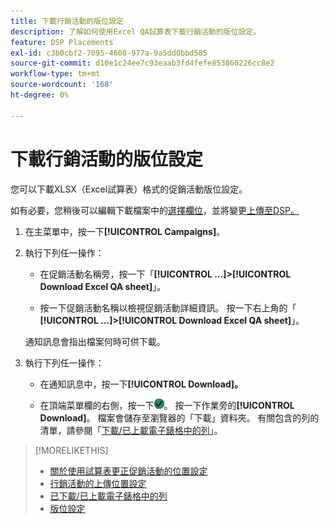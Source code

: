 ```yaml
---
title: 下載行銷活動的版位設定
description: 了解如何使用Excel QA試算表下載行銷活動的版位設定。
feature: DSP Placements
exl-id: c3b0cbf2-7095-4608-977a-9a5dd0bbd585
source-git-commit: d10e1c24ee7c93eaab3fd4fefe853860226cc8e2
workflow-type: tm+mt
source-wordcount: '168'
ht-degree: 0%

---
```


# 下載行銷活動的版位設定

您可以下載XLSX（Excel試算表）格式的促銷活動版位設定。

如有必要，您稍後可以編輯下載檔案中的[選擇欄位](qa-sheet-columns.md)，並將變更[上傳至DSP。](qa-sheet-upload.md)

1. 在主菜單中，按一下&#x200B;**[!UICONTROL Campaigns]**。

1. 執行下列任一操作：

   * 在促銷活動名稱旁，按一下「**[!UICONTROL ...]>[!UICONTROL Download Excel QA sheet]**」。

   * 按一下促銷活動名稱以檢視促銷活動詳細資訊。 按一下右上角的「 **[!UICONTROL ...]>[!UICONTROL Download Excel QA sheet]**」。

   通知訊息會指出檔案何時可供下載。

1. 執行下列任一操作：

   * 在通知訊息中，按一下&#x200B;**[!UICONTROL Download]。**

   * 在頂端菜單欄的右側，按一下![作業](/help/dsp/assets/downloads.png)。 按一下作業旁的&#x200B;**[!UICONTROL Download]**。
   檔案會儲存至瀏覽器的「下載」資料夾。 有關包含的列的清單，請參閱「[下載/已上載電子錶格中的列](qa-sheet-columns.md)」。

>[!MORELIKETHIS]
>
>* [關於使用試算表更正促銷活動的位置設定](qa-about.md)
>* [行銷活動的上傳位置設定](qa-sheet-upload.md)
>* [已下載/已上載電子錶格中的列](qa-sheet-columns.md)
>* [版位設定](/help/dsp/campaign-management/placements/placement-settings.md)

